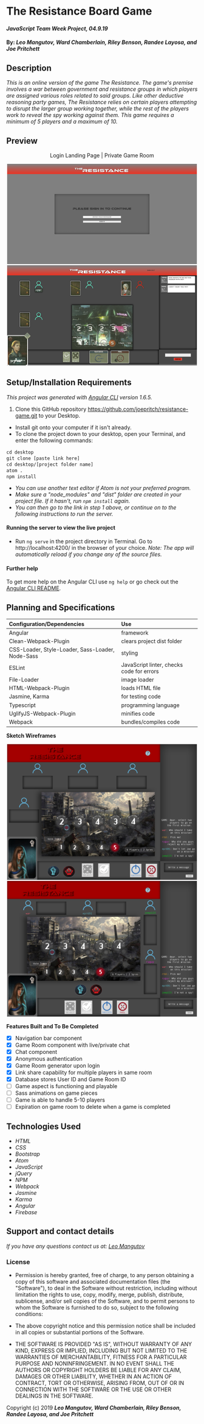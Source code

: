 # The Resistance Board Game

#### _JavaScript Team Week Project, 04.9.19_

#### By: _**Leo Mangutov, Ward Chamberlain, Riley Benson, Randee Layosa, and Joe Pritchett**_

## Description

_This is an online version of the game The Resistance. The game's premise involves a war between government and resistance groups in which players are assigned various roles related to said groups. Like other deductive reasoning party games, The Resistance relies on certain players attempting to disrupt the larger group working together, while the rest of the players work to reveal the spy working against them. This game requires a minimum of 5 players and a maximum of 10._

## Preview
<p align="center">Login Landing Page | Private Game Room</p>
<p align="center">
<img src="src/assets/images/screenshot-login.png" width="500" height="263" title="Login landing page">
<img src="src/assets/images/screenshot-gameroom.png" width="500" height="263" title="Private game room">
</p>

## Setup/Installation Requirements
_This project was generated with [Angular CLI](https://github.com/angular/angular-cli) version 1.6.5._

1. Clone this GitHub repository https://github.com/joepritch/resistance-game.git to your Desktop.
  * Install git onto your computer if it isn't already.
  * To clone the project down to your desktop, open your Terminal, and enter the following commands:
  ```
  cd desktop
  git clone [paste link here]
  cd desktop/[project folder name]
  atom .
  npm install
  ```
  * _You can use another text editor if Atom is not your preferred program._
  * _Make sure a "node_modules" and "dist" folder are created in your project file. If it hasn't, run `npm install` again._
  * _You can then go to the link in step 1 above, or continue on to the following instructions to run the server._

#### Running the server to view the live project
* Run `ng serve` in the project directory in Terminal. Go to http://localhost:4200/ in the browser of your choice. _Note: The app will automatically reload if you change any of the source files._

#### Further help

To get more help on the Angular CLI use `ng help` or go check out the [Angular CLI README](https://github.com/angular/angular-cli/blob/master/README.md).

## Planning and Specifications

  | Configuration/Dependencies | Use |
| :-------------     | :------------- |
| Angular | framework |
| Clean-Webpack-Plugin | clears project dist folder |
| CSS-Loader, Style-Loader, Sass-Loader, Node-Sass | styling |
| ESLint | JavaScript linter, checks code for errors |
| File-Loader | image loader |
| HTML-Webpack-Plugin | loads HTML file |
| Jasmine, Karma | for testing code |
| Typescript | programming language |
| UglifyJS-Webpack-Plugin | minifies code |
| Webpack | bundles/compiles code |

**Sketch Wireframes**

<p align="center">
<img src="src/assets/images/sketch-gameroom1.png" width="500" height="356" title="Login landing page">
<img src="src/assets/images/sketch-gameroom2.png" width="500" height="356" title="Private game room">
</p>

**Features Built and To Be Completed**
- [x] Navigation bar component
- [x] Game Room component with live/private chat
- [x] Chat component
- [x] Anonymous authentication
- [x] Game Room generator upon login
- [x] Link share capability for multiple players in same room
- [x] Database stores User ID and Game Room ID
- [ ] Game aspect is functioning and playable
- [ ] Sass animations on game pieces
- [ ] Game is able to handle 5-10 players
- [ ] Expiration on game room to delete when a game is completed

## Technologies Used

* _HTML_
* _CSS_
* _Bootstrap_
* _Atom_
* _JavaScript_
* _jQuery_
* _NPM_
* _Webpack_
* _Jasmine_
* _Karma_
* _Angular_
* _Firebase_

## Support and contact details

_If you have any questions contact us at:_
_<a href="mailto:leo.mangutov@gmail.com">Leo Mangutov</a>_


### License

* Permission is hereby granted, free of charge, to any person obtaining a copy
of this software and associated documentation files (the "Software"), to deal
in the Software without restriction, including without limitation the rights
to use, copy, modify, merge, publish, distribute, sublicense, and/or sell
copies of the Software, and to permit persons to whom the Software is
furnished to do so, subject to the following conditions:

* The above copyright notice and this permission notice shall be included in all
copies or substantial portions of the Software.

* THE SOFTWARE IS PROVIDED "AS IS", WITHOUT WARRANTY OF ANY KIND, EXPRESS OR
IMPLIED, INCLUDING BUT NOT LIMITED TO THE WARRANTIES OF MERCHANTABILITY,
FITNESS FOR A PARTICULAR PURPOSE AND NONINFRINGEMENT. IN NO EVENT SHALL THE
AUTHORS OR COPYRIGHT HOLDERS BE LIABLE FOR ANY CLAIM, DAMAGES OR OTHER
LIABILITY, WHETHER IN AN ACTION OF CONTRACT, TORT OR OTHERWISE, ARISING FROM,
OUT OF OR IN CONNECTION WITH THE SOFTWARE OR THE USE OR OTHER DEALINGS IN THE
SOFTWARE.

Copyright (c) 2019 **_Leo Mangutov, Ward Chamberlain, Riley Benson, Randee Layosa, and Joe Pritchett_**
